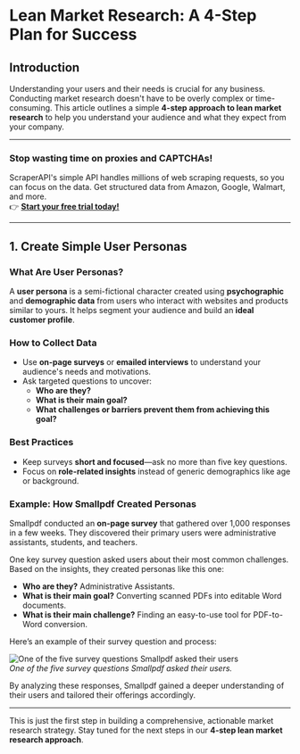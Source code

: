 # Lean Market Research: A 4-Step Plan for Success

## Introduction

Understanding your users and their needs is crucial for any business. Conducting market research doesn't have to be overly complex or time-consuming. This article outlines a simple **4-step approach to lean market research** to help you understand your audience and what they expect from your company.

---

### Stop wasting time on proxies and CAPTCHAs!  
ScraperAPI's simple API handles millions of web scraping requests, so you can focus on the data. Get structured data from Amazon, Google, Walmart, and more.  
👉 [**Start your free trial today!**](https://bit.ly/Scraperapi)  

---

## 1. Create Simple User Personas

### What Are User Personas?

A **user persona** is a semi-fictional character created using **psychographic** and **demographic data** from users who interact with websites and products similar to yours. It helps segment your audience and build an **ideal customer profile**.

### How to Collect Data

- Use **on-page surveys** or **emailed interviews** to understand your audience's needs and motivations.
- Ask targeted questions to uncover:
  - **Who are they?**
  - **What is their main goal?**
  - **What challenges or barriers prevent them from achieving this goal?**

### Best Practices

- Keep surveys **short and focused**—ask no more than five key questions.
- Focus on **role-related insights** instead of generic demographics like age or background.

### Example: How Smallpdf Created Personas

Smallpdf conducted an **on-page survey** that gathered over 1,000 responses in a few weeks. They discovered their primary users were administrative assistants, students, and teachers.

One key survey question asked users about their most common challenges. Based on the insights, they created personas like this one:

- **Who are they?** Administrative Assistants.  
- **What is their main goal?** Converting scanned PDFs into editable Word documents.  
- **What is their main challenge?** Finding an easy-to-use tool for PDF-to-Word conversion.

Here’s an example of their survey question and process:  

![One of the five survey questions Smallpdf asked their users](https://www.hotjar.com/_next/image/?url=https%3A%2F%2Fimages.ctfassets.net%2Flh3zuq09vnm2%2FuCvbw3r2y9EdCEAb0BJcb%2F7a85adbace7b54ac57e875b7d2752363%2Fuser-persona-poll.png&w=946&q=75)  
*One of the five survey questions Smallpdf asked their users.*

By analyzing these responses, Smallpdf gained a deeper understanding of their users and tailored their offerings accordingly.

---

This is just the first step in building a comprehensive, actionable market research strategy. Stay tuned for the next steps in our **4-step lean market research approach**.
